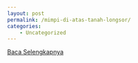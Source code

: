 ```yaml
---
layout: post
permalink: /mimpi-di-atas-tanah-longsor/
categories:
    - Uncategorized
---
```


[Baca Selengkapnya](/06)
